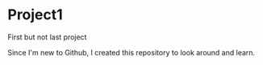 # Project1
First but not last project

Since I'm new to Github, I created this repository to look around and learn.
